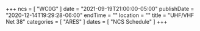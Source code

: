 +++
ncs = [ "WC0G" ]
date = "2021-09-19T21:00:00-05:00"
publishDate = "2020-12-14T19:29:28-06:00"
endTime = ""
location = ""
title = "UHF/VHF Net 38"
categories = [ "ARES" ]
dates = [ "NCS Schedule" ]
+++
